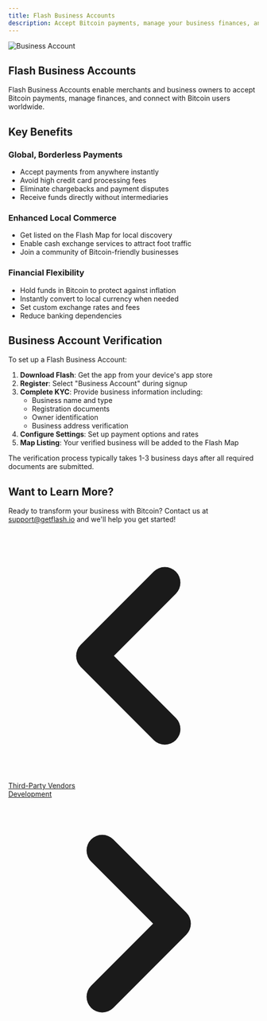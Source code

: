 ```yaml
---
title: Flash Business Accounts
description: Accept Bitcoin payments, manage your business finances, and join the global network of Flash-enabled merchants
---
```


![Business Account](/images/business.webp)

## Flash Business Accounts

Flash Business Accounts enable merchants and business owners to accept Bitcoin payments, manage finances, and connect with Bitcoin users worldwide.

## Key Benefits

### Global, Borderless Payments
- Accept payments from anywhere instantly
- Avoid high credit card processing fees
- Eliminate chargebacks and payment disputes
- Receive funds directly without intermediaries

### Enhanced Local Commerce
- Get listed on the Flash Map for local discovery
- Enable cash exchange services to attract foot traffic
- Join a community of Bitcoin-friendly businesses

### Financial Flexibility
- Hold funds in Bitcoin to protect against inflation
- Instantly convert to local currency when needed
- Set custom exchange rates and fees
- Reduce banking dependencies

## Business Account Verification

To set up a Flash Business Account:

1. **Download Flash**: Get the app from your device's app store
2. **Register**: Select "Business Account" during signup
3. **Complete KYC**: Provide business information including:
   - Business name and type
   - Registration documents
   - Owner identification
   - Business address verification
4. **Configure Settings**: Set up payment options and rates
5. **Map Listing**: Your verified business will be added to the Flash Map

The verification process typically takes 1-3 business days after all required documents are submitted.

## Want to Learn More?

Ready to transform your business with Bitcoin? Contact us at [support@getflash.io](mailto:support@getflash.io) and we'll help you get started!

<!-- Navigation links -->
<div class="flex justify-between items-center mt-8 pt-4 border-t border-zinc-200 dark:border-zinc-700">
  <div class="w-1/3 text-left">
    <a href="third-party-vendors" class="inline-flex items-center bg-purple-600 hover:bg-purple-700 text-white rounded-md transition-colors px-4 py-2 text-sm font-medium shadow-sm hover:shadow-md">
      <svg xmlns="http://www.w3.org/2000/svg" class="h-6 w-6 mr-2" fill="none" viewBox="0 0 24 24" stroke="currentColor">
        <path stroke-linecap="round" stroke-linejoin="round" stroke-width="3" d="M15 19l-7-7 7-7" />
      </svg>
      Third-Party Vendors
    </a>
  </div>
  <div class="w-1/3 text-center">
    <!-- Optional center content -->
  </div>
  <div class="w-1/3 text-right">
    <a href="development" class="inline-flex items-center bg-purple-600 hover:bg-purple-700 text-white rounded-md transition-colors px-4 py-2 text-sm font-medium shadow-sm hover:shadow-md">
      Development
      <svg xmlns="http://www.w3.org/2000/svg" class="h-6 w-6 ml-2" fill="none" viewBox="0 0 24 24" stroke="currentColor">
        <path stroke-linecap="round" stroke-linejoin="round" stroke-width="3" d="M9 5l7 7-7 7" />
      </svg>
    </a>
  </div>
</div>